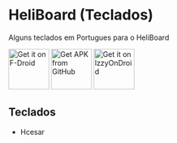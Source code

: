 # HeliBoard (Teclados)
Alguns teclados em Portugues para o HeliBoard

[<img src="https://fdroid.gitlab.io/artwork/badge/get-it-on.png" alt="Get it on F-Droid" height="80">](https://f-droid.org/packages/helium314.keyboard/)
[<img src="https://user-images.githubusercontent.com/663460/26973090-f8fdc986-4d14-11e7-995a-e7c5e79ed925.png" alt="Get APK from GitHub" height="80">](https://github.com/Helium314/HeliBoard/releases/latest)
[<img src="https://gitlab.com/IzzyOnDroid/repo/-/raw/master/assets/IzzyOnDroid.png" alt="Get it on IzzyOnDroid" height="80">](https://apt.izzysoft.de/fdroid/index/apk/helium314.keyboard)

## Teclados

- Hcesar
